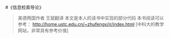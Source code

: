#《信息检索导论》
>美德两国作者 王斌翻译
>本文是本人的读书中实现的部分代码
>本书阅读可以参考：
>http://home.ustc.edu.cn/~zhufengx/ir/index.html [中科大的教学网站，非常具有参考价值] 

